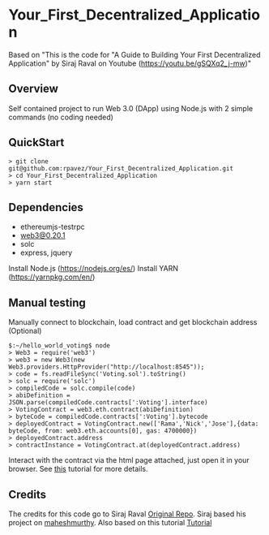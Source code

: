 # Your_First_Decentralized_Application
Based on "This is the code for "A Guide to Building Your First Decentralized Application" by Siraj Raval on Youtube (https://youtu.be/gSQXq2_j-mw)"


## Overview

Self contained project to run Web 3.0 (DApp) using Node.js with 2 simple commands (no coding needed)

## QuickStart
```
> git clone git@github.com:rpavez/Your_First_Decentralized_Application.git
> cd Your_First_Decentralized_Application
> yarn start
```


## Dependencies

* ethereumjs-testrpc 
* web3@0.20.1
* solc
* express, jquery

Install Node.js (https://nodejs.org/es/)
Install YARN (https://yarnpkg.com/en/)


## Manual testing
Manually connect to blockchain, load contract and get blockchain address (Optional)
```
$:~/hello_world_voting$ node
> Web3 = require('web3')
> web3 = new Web3(new Web3.providers.HttpProvider("http://localhost:8545"));
> code = fs.readFileSync('Voting.sol').toString()
> solc = require('solc')
> compiledCode = solc.compile(code)
> abiDefinition = JSON.parse(compiledCode.contracts[':Voting'].interface)
> VotingContract = web3.eth.contract(abiDefinition)
> byteCode = compiledCode.contracts[':Voting'].bytecode
> deployedContract = VotingContract.new(['Rama','Nick','Jose'],{data: byteCode, from: web3.eth.accounts[0], gas: 4700000})
> deployedContract.address
> contractInstance = VotingContract.at(deployedContract.address)
```

Interact with the contract via the html page attached, just open it in your browser. See [this](https://medium.com/@mvmurthy/full-stack-hello-world-voting-ethereum-dapp-tutorial-part-1-40d2d0d807c2) tutorial for more details. 

## Credits

The credits for this code go to Siraj Raval [Original Repo](https://github.com/llSourcell/Your_First_Decentralized_Application).
Siraj based his project on [maheshmurthy](https://gist.github.com/maheshmurthy).
Also based on this tutorial [Tutorial](https://medium.com/@mvmurthy/full-stack-hello-world-voting-ethereum-dapp-tutorial-part-1-40d2d0d807c2)

